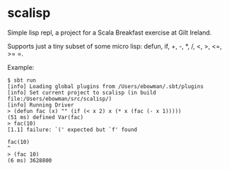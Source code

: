 scalisp
=======

Simple lisp repl, a project for a Scala Breakfast exercise at Gilt Ireland.

Supports just a tiny subset of some micro lisp: defun, if, +, -, *, /, <, >, <=, >= =.

Example:

    $ sbt run
    [info] Loading global plugins from /Users/ebowman/.sbt/plugins
    [info] Set current project to scalisp (in build file:/Users/ebowman/src/scalisp/)
    [info] Running Driver 
    > (defun fac (x) "" (if (< x 2) x (* x (fac (- x 1)))))
    (51 ms) defined Var(fac)
    > fac(10)
    [1.1] failure: `(' expected but `f' found

    fac(10)
    ^
    > (fac 10)
    (6 ms) 3628800

